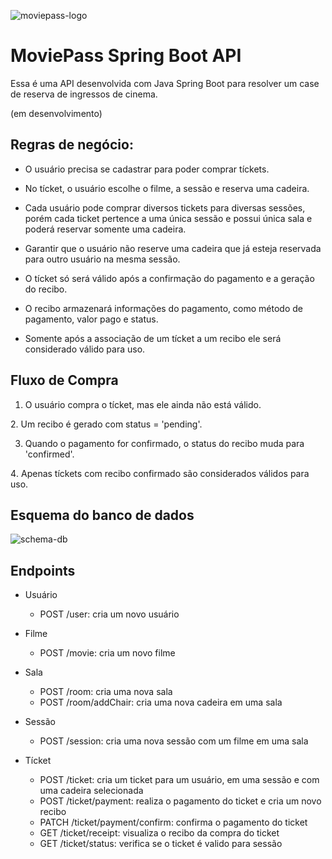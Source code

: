 ![moviepass-logo](https://github.com/thifacco/moviepass-springboot-api/blob/master/schema.db/moviepass.jpg)

# MoviePass Spring Boot API

Essa é uma API desenvolvida com Java Spring Boot para resolver um case de reserva de ingressos de cinema.

(em desenvolvimento)

## Regras de negócio:
- O usuário precisa se cadastrar para poder comprar tíckets.

- No tícket, o usuário escolhe o filme, a sessão e reserva uma cadeira.

- Cada usuário pode comprar diversos tickets para diversas sessões, porém cada ticket pertence a uma única sessão e possui única sala e poderá reservar somente uma cadeira.

- Garantir que o usuário não reserve uma cadeira que já esteja reservada para outro usuário na mesma sessão.

- O tícket só será válido após a confirmação do pagamento e a geração do recibo.

- O recibo armazenará informações do pagamento, como método de pagamento, valor pago e status.

- Somente após a associação de um tícket a um recibo ele será considerado válido para uso.

## Fluxo de Compra
1. O usuário compra o tícket, mas ele ainda não está válido.

2️. Um recibo é gerado com status = 'pending'.

3. Quando o pagamento for confirmado, o status do recibo muda para 'confirmed'.

4️. Apenas tíckets com recibo confirmado são considerados válidos para uso.

## Esquema do banco de dados
![schema-db](https://github.com/thifacco/moviepass-springboot-api/blob/master/db/schema-db-MoviePress.jpg)

## Endpoints

- Usuário
   - POST /user: cria um novo usuário

- Filme
   - POST /movie: cria um novo filme

- Sala
   - POST /room: cria uma nova sala
   - POST /room/addChair: cria uma nova cadeira em uma sala

- Sessão
   - POST /session: cria uma nova sessão com um filme em uma sala

- Tícket
   - POST /ticket: cria um ticket para um usuário, em uma sessão e com uma cadeira selecionada
   - POST /ticket/payment: realiza o pagamento do ticket e cria um novo recibo
   - PATCH /ticket/payment/confirm: confirma o pagamento do ticket
   - GET /ticket/receipt: visualiza o recibo da compra do ticket
   - GET /ticket/status: verifica se o ticket é valido para sessão
